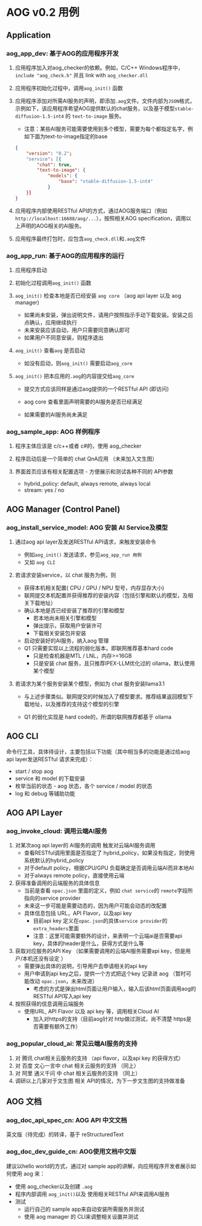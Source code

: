# AOG v0.2 用例



## Application



### aog_app_dev: 基于AOG的应用程序开发

1. 应用程序加入对aog_checker的依赖。例如，C/C++ Windows程序中，`include "aog_check.h"` 并且 link with `aog_checker.dll`

2. 应用程序初始化过程中，调用`aog_init()` 函数

3. 应用程序添加对所需AI服务的声明，即添加`.aog`文件。文件内部为`JSON`格式，示例如下，该应用程序希望AOG提供默认的chat服务，以及基于模型`stable-diffusion-1.5-int4`  的 `text-to-image` 服务。

   * 注意：某些AI服务可能需要使用到多个模型，需要为每个都指定名字，例如下面为text-to-image指定的base

   ```json
   {
       "version": "0.2";
       "service": [{
           "chat": true,
           "text-to-image": {
               "models": {
                   "base": "stable-diffusion-1.5-int4"
               }
       }]
   }
   ```

4. 应用程序内部使用RESTful API的方式，通过AOG服务端口（例如`http://localhost:16688/aog/...`），按照相关AOG specification，调用以上声明的AOG相关的AI服务。

5. 应用程序最终打包时，应包含`aog_check.dll`和`.aog`文件



### aog_app_run: 基于AOG的应用程序的运行

1. 应用程序启动

2. 初始化过程调用`aog_init()` 函数

3. `aog_init()` 检查本地是否已经安装 `aog core` （aog api layer 以及 aog manager)

    * 如果尚未安装，弹出说明文件，请用户按照指示手动下载安装。安装之后点确认，应用继续执行
    * 未来安装应该自动，用户只需要同意确认即可
    * 如果用户不同意安装，则程序退出

4. `aog_init()` 查看`aog` 是否启动

    * 如没有启动，则`aog_init()` 需要启动`aog_core`

5. `aog_init()` 把本应用的`.aog`的内容提交给`aog_core`

    * 提交方式应该同样是通过aog提供的一个RESTful API (即访问)

    * aog core 查看里面声明需要的AI服务是否已经满足

    * 如果需要的AI服务尚未满足

      

### aog_sample_app: AOG 样例程序

1. 程序主体应该是 c/c++或者 c#的，使用 aog_checker

2. 程序启动后是一个简单的 chat QnA应用 （未来加入文生图）

3. 界面首页应该有相关配置选项 - 方便展示和测试各种不同的 API参数

   * hybrid_policy: default, always remote, always local
   * stream: yes / no

   



## AOG Manager (Control Panel)



### aog_install_service_model: AOG 安装 AI Service及模型

1. 通过aog api layer及发送RESTful API请求，来触发安装命令

   * 例如`aog_init()` 发送请求，参见`aog_app_run 用例`
   * 又如 `aog CLI` 

2. 若请求安装service，以 chat 服务为例，则

   * 获得本机相关配置( CPU / GPU / NPU 型号，内存显存大小)
   * 联网提交本机配置并获得推荐的安装内容（包括引擎和默认的模型，及相关下载地址）
   * 确认本地是否已经安装了推荐的引擎和模型
     * 若本地尚未相关引擎和模型
     * 弹出提示，获取用户安装许可
     * 下载相关安装包并安装
   * 启动安装好的AI服务，纳入aog 管理
   * Q1 只需要实现以上流程的弱化版本。即联网推荐基本hard code
     * 只是检查机器是MTL / LNL，内存>=16GB
     * 只是安装 chat 服务，且只推荐IPEX-LLM优化过的 ollama，默认使用某个模型

3. 若请求为某个服务安装某个模型，例如为 chat 服务安装llama3.1

   * 与上述步骤类似。联网提交的时候加入了模型要求。推荐结果返回模型下载地址，以及推荐的支持这个模型的引擎

   * Q1 的弱化实现是 hard code的，所谓的联网推荐都基于 ollama

     



## AOG CLI

命令行工具，具体待设计，主要包括以下功能（其中相当多的功能是通过给aog api layer发送RESTful 请求来完成）：

* start / stop aog
* service 和 model 的下载安装
* 枚举当前的状态 - aog 状态，各个 service / model 的状态
* log 和 debug 等辅助功能



## AOG API Layer

### aog_invoke_cloud: 调用云端AI服务

1. 对某次aog api layer的 AI服务的调用 触发对云端AI服务调用
   * 查看RESTful调用里面是否指定了 hybrid_policy，如果没有指定，则使用系统默认的hybrid_policy
   * 对于default policy，根据CPU/GPU 负载确定是否调用云端AI而非本地AI
   * 对于always remote policy，直接使用云端
2. 获得准备调用的云端服务的具体信息
   * 当前是查看 `opac.json` 里面的定义，例如 `chat service`的 `remote`字段所指向的service provider
   * 未来这一步可能是需要动态的，因为用户可能会动态的改配置
   * 具体信息包括 URL，API Flavor，以及api key 
     * 目前api key 定义在`opac.json`的具体`service provider`的`extra_headers`里面
     * 注意：这里可能需要额外的设计，来表明一个云端ai是否需要api key，具体的header是什么，获得方式是什么等
3. 获取对应服务的API Key （如果需要调用的云端AI服务需要api key，但是用户/本机还没有设定 ）
   * 需要弹出具体的说明，引导用户去申请相关的api key
   * 用户申请到api key之后，提供一个方式把这个key 记录进 aog （暂时可能改动 `opac.json`，未来改进）
     * 考虑的方式是弹出html页面让用户输入，输入后该html页面调用aog的 RESTful API写入api key
4. 按照获得的信息调用云端服务
   * 使用URL, API Flavor 以及 api key 等，调用相关Cloud AI
     * 加入对https的支持（目前aog针对 http做过测试，尚不清楚 https是否需要有额外工作）



### aog_popular_cloud_ai: 常见云端AI服务的支持

1. 对 腾讯 chat相关云服务的支持 （api flavor，以及api key 的获得方式）
2. 对 百度 文心一言中 chat 相关云服务的支持 （同上）
3. 对 阿里 通义千问 中 chat 相关云服务的支持 （同上）
4. 调研以上几家对于文生图 相关 API的情况，为下一步文生图的支持做准备





## AOG 文档



### aog_doc_api_spec_cn: AOG API 中文文档

英文版（待完成）的转译，基于 reStructuredText



### aog_doc_dev_guide_cn: AOG使用文档中文版

建议以hello world的方式，通过对 sample app的讲解，向应用程序开发者展示如何使用 aog 来：

* 使用 aog_checker以及创建 `.aog`
* 程序内部调用 `aog_init()`以及 使用相关RESTful API来调用AI服务
* 测试
  * 运行自己的 sample app来自动安装所需服务并测试
  * 使用 aog manager 的 CLI来调整相关设置并测试

